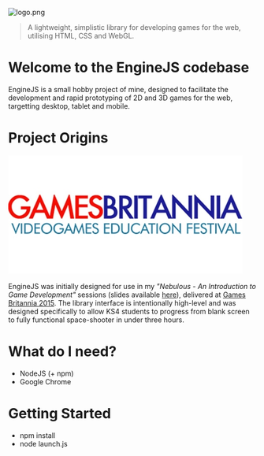 ![logo.png](https://bitbucket.org/repo/7nBkno/images/2724549215-logo.png)
> A lightweight, simplistic library for developing games for the web, utilising HTML, CSS and WebGL.

Welcome to the EngineJS codebase
=======================
EngineJS is a small hobby project of mine, designed to facilitate the development and rapid prototyping of 2D and 3D games for the web, targetting desktop, tablet and mobile.

Project Origins
=======================
![gb-logo.png](https://raw.githubusercontent.com/drummertom999/nebulous-workshop/master/img/gb_logo.jpg)

EngineJS was initially designed for use in my *"Nebulous - An Introduction to Game Development"* sessions (slides available [here](https://docs.google.com/presentation/d/1RI0fdmmQDTtNAMXE1TyAMnCF57luMgrWFlh2jf8Qq9A/edit?usp=sharing)), delivered at [Games Britannia 2015](http://www.gamesbritannia.com/). The library interface is intentionally high-level and was designed specifically to allow KS4 students to progress from blank screen to fully functional space-shooter in under three hours.

What do I need?
=======================
* NodeJS (+ npm)
* Google Chrome

Getting Started
=======================
* npm install
* node launch.js